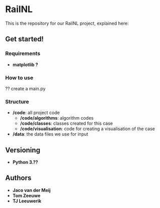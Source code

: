 # RailNL
This is the repository for our RailNL project, explained here:

## Get started!
### Requirements
* **matplotlib ?**

### How to use
?? create a main.py

### Structure
- **/code**: all project code
  - **/code/algorithms**: algorithm codes
  - **/code/classes**: classes created for this case
  - **/code/visualisation**: code for creating a visualisation of the case
- **/data**: the data files we use for input


## Versioning
* **Python 3.??**

## Authors
* **Jaco van der Meij**
* **Tom Zeeuwe**
* **TJ Leeuwerik**
